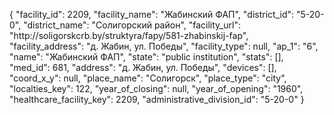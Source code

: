 {
    "facility_id": 2209,
    "facility_name": "Жабинский ФАП",
    "district_id": "5-20-0",
    "district_name": "Солигорский район",
    "facility_url": "http:\/\/soligorskcrb.by\/struktyra\/fapy\/581-zhabinskij-fap",
    "facility_address": "д. Жабин, ул. Победы",
    "facility_type": null,
    "ap_1": "6",
    "name": "Жабинский ФАП",
    "state": "public institution",
    "stats": [],
    "med_id": 681,
    "address": "д. Жабин, ул. Победы",
    "devices": [],
    "coord_x_y": null,
    "place_name": "Солигорск",
    "place_type": "city",
    "localties_key": 122,
    "year_of_closing": null,
    "year_of_opening": "1960",
    "healthcare_facility_key": 2209,
    "administrative_division_id": "5-20-0"
}